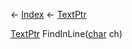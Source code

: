← [Index](Api-Index) ← [TextPtr](VRage.Game.ModAPI.Ingame.Utilities.TextPtr)

[TextPtr](VRage.Game.ModAPI.Ingame.Utilities.TextPtr) FindInLine([char](System.Char) ch)

